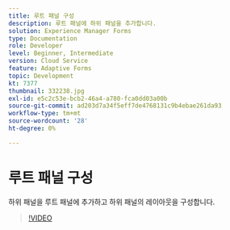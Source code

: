 ```yaml
---
title: 루트 패널 구성
description: 루트 패널에 하위 패널을 추가합니다.
solution: Experience Manager Forms
type: Documentation
role: Developer
level: Beginner, Intermediate
version: Cloud Service
feature: Adaptive Forms
topic: Development
kt: 7377
thumbnail: 332238.jpg
exl-id: e5c2c53e-bcb2-46a4-a780-fca0dd03a00b
source-git-commit: ad203d7a34f5eff7de4768131c9b4ebae261da93
workflow-type: tm+mt
source-wordcount: '28'
ht-degree: 0%

---
```


# 루트 패널 구성

하위 패널을 루트 패널에 추가하고 하위 패널의 레이아웃을 구성합니다.

>[!VIDEO](https://video.tv.adobe.com/v/332238?quality=12&learn=on)
